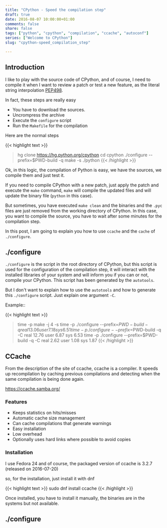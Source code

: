```yaml
---
title: "CPython - Speed the compilation step"
draft: true
date: 2016-08-07 10:00:00+01:00
comments: false
share: false
tags: ["python", "cpython", "compilation", "ccache", "autoconf"]
series: ["Welcome to CPython"]
slug: "cpython-speed_compilation_step"

---
```


## Introduction

I like to play with the source code of CPython, and of course, I need to compile it when I want to review a patch or test a new feature, as the literal string interpolation [PEP498](https://www.python.org/dev/peps/pep-0498).

In fact, these steps are really easy

* You have to download the sources.
* Uncrompress the archive
* Execute the `configure` script
* Run the `Makefile` for the compilation

Here are the normal steps

{{< highlight text >}}
> hg clone https://hg.python.org/cpython
> cd cpython
> ./configure --prefix=$PWD-build -q
> make -s
> ./python
{{< /highlight >}}

Ok, in this logic, the compilation of Python is easy, we have the sources, we compile them and just test it.

If you need to compile CPython with a new patch, just apply the patch and execute the `make` command, `make` will compile the updated files and will update the binary file (`python` in this case).

But sometimes, you have executed `make clean` and the binaries and the `.pyc` files are just removed from the working directory of CPython. In this case, you want to compile the source, you have to wait after some minutes for the compilation step.

In this post, I am going to explain you how to use ``ccache`` and the `cache` of `./configure`.

## ./configure

`./configure` is the script in the root directory of CPython, but this script is used for the configuration of the compilation step, it will interact with the installed libraries of your system and will inform you if you can or not, compile your CPython. This script has been generated by the `autotools`.

But I don't want to explain how to use the `autotools` and how to generate this `./configure` script. Just explain one argument `-C`.



Example::

{{< highlight text >}}
> time -p make -j 4 -s
> time -p ./configure --prefix=$PWD-build -q
real 13.06
user 7.18
sys 6.51
> time -p ./configure --prefix=$PWD-build -q -C
real 12.76
user 6.87
sys 6.53
> time -p ./configure --prefix=$PWD-build -q -C
real 2.62
user 1.08
sys 1.87
{{< /highlight >}}

## CCache

From the description of the site of ccache, ccache is a compiler. It speeds up recompilation by caching previous compilations and detecting when the same compilation is being done again.

https://ccache.samba.org/

### Features


* Keeps statistics on hits/misses
* Automatic cache size management
* Can cache compilations that generate warnings
* Easy installation
* Low overhead
* Optionally uses hard links where possible to avoid copies

### Installation

I use Fedora 24 and of course, the packaged version of ccache is 3.2.7 (released on 2016-07-20)

so, for the installation, just install it with dnf

{{< highlight text >}}
sudo dnf install ccache
{{< /highlight >}}

Once installed, you have to install it manually, the binaries are in the systems but not available.


## ./configure